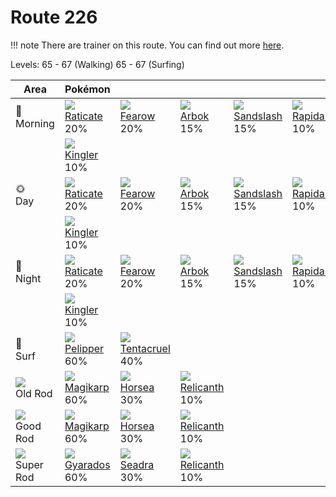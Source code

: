 # Route 226

!!! note
    There are trainer on this route. You can find out more [here](../../trainer_changes/route_226/).

Levels: 65 - 67 (Walking) 65 - 67 (Surfing)

Area                         | Pokémon                         | &nbsp;                            | &nbsp;                           | &nbsp;                           | &nbsp;                          | &nbsp;                        | 
---                          | ---                             | ---                               | ---                              | ---                              | ---                             | ---                           | 
🌅<br>Morning                 | ![][020]<br> [Raticate]<br> 20% | ![][022]<br> [Fearow]<br> 20%     | ![][024]<br> [Arbok]<br> 15%     | ![][028]<br> [Sandslash]<br> 15% | ![][078]<br> [Rapidash]<br> 10% | ![][085]<br> [Dodrio]<br> 10% | 
&nbsp;                       | ![][099]<br> [Kingler]<br> 10%  | &nbsp;                            | &nbsp;                           | &nbsp;                           | &nbsp;                          | &nbsp;                        | 
🌞<br>Day                     | ![][020]<br> [Raticate]<br> 20% | ![][022]<br> [Fearow]<br> 20%     | ![][024]<br> [Arbok]<br> 15%     | ![][028]<br> [Sandslash]<br> 15% | ![][078]<br> [Rapidash]<br> 10% | ![][085]<br> [Dodrio]<br> 10% | 
&nbsp;                       | ![][099]<br> [Kingler]<br> 10%  | &nbsp;                            | &nbsp;                           | &nbsp;                           | &nbsp;                          | &nbsp;                        | 
🌙<br>Night                   | ![][020]<br> [Raticate]<br> 20% | ![][022]<br> [Fearow]<br> 20%     | ![][024]<br> [Arbok]<br> 15%     | ![][028]<br> [Sandslash]<br> 15% | ![][078]<br> [Rapidash]<br> 10% | ![][085]<br> [Dodrio]<br> 10% | 
&nbsp;                       | ![][099]<br> [Kingler]<br> 10%  | &nbsp;                            | &nbsp;                           | &nbsp;                           | &nbsp;                          | &nbsp;                        | 
🌊<br> Surf                   | ![][279]<br> [Pelipper]<br> 60% | ![][073]<br> [Tentacruel]<br> 40% | &nbsp;                           | &nbsp;                           | &nbsp;                          | &nbsp;                        | 
![][old-rod]<br> Old Rod     | ![][129]<br> [Magikarp]<br> 60% | ![][116]<br> [Horsea]<br> 30%     | ![][369]<br> [Relicanth]<br> 10% | &nbsp;                           | &nbsp;                          | &nbsp;                        | 
![][good-rod]<br> Good Rod   | ![][129]<br> [Magikarp]<br> 60% | ![][116]<br> [Horsea]<br> 30%     | ![][369]<br> [Relicanth]<br> 10% | &nbsp;                           | &nbsp;                          | &nbsp;                        | 
![][super-rod]<br> Super Rod | ![][130]<br> [Gyarados]<br> 60% | ![][117]<br> [Seadra]<br> 30%     | ![][369]<br> [Relicanth]<br> 10% | &nbsp;                           | &nbsp;                          | &nbsp;                        | 

[Raticate]: ../../pokemon_changes/020/
[Fearow]: ../../pokemon_changes/022/
[Arbok]: ../../pokemon_changes/024/
[Sandslash]: ../../pokemon_changes/028/
[Tentacruel]: ../../pokemon_changes/073/
[Rapidash]: ../../pokemon_changes/078/
[Dodrio]: ../../pokemon_changes/085/
[Kingler]: ../../pokemon_changes/099/
[Horsea]: ../../pokemon_changes/116/
[Seadra]: ../../pokemon_changes/117/
[Magikarp]: ../../pokemon_changes/129/
[Gyarados]: ../../pokemon_changes/130/
[Pelipper]: ../../pokemon_changes/279/
[Relicanth]: ../../pokemon_changes/369/
[good-rod]: ../img/items/good-rod.png
[old-rod]: ../img/items/old-rod.png
[super-rod]: ../img/items/super-rod.png
[020]: ../img/pokemon/020.png
[022]: ../img/pokemon/022.png
[024]: ../img/pokemon/024.png
[028]: ../img/pokemon/028.png
[073]: ../img/pokemon/073.png
[078]: ../img/pokemon/078.png
[085]: ../img/pokemon/085.png
[099]: ../img/pokemon/099.png
[116]: ../img/pokemon/116.png
[117]: ../img/pokemon/117.png
[129]: ../img/pokemon/129.png
[130]: ../img/pokemon/130.png
[279]: ../img/pokemon/279.png
[369]: ../img/pokemon/369.png
